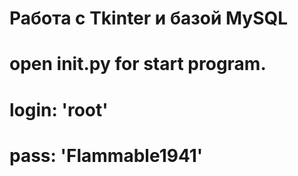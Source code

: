 # Работа с Tkinter и базой MySQL 

# open __init__.py for start program. 
# login: 'root'
# pass: 'Flammable1941'
